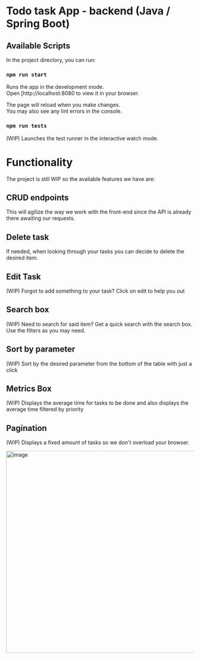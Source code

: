 # Todo task App - backend (Java / Spring Boot)

## Available Scripts

In the project directory, you can run:

### `npm run start`

Runs the app in the development mode.\
Open [http://localhost:8080 to view it in your browser.

The page will reload when you make changes.\
You may also see any lint errors in the console.

### `npm run tests`

(WIP) Launches the test runner in the interactive watch mode.


# Functionality

The project is still WIP so the avaliable features we have are:

## CRUD endpoints

This will agilize the way we work with the front-end since the API is already there awaiting our requests.

## Delete task

If needed, when looking through your tasks you can decide to delete the desired item.

## Edit Task

(WIP) Forgot to add something to your task? Click on edit to help you out

## Search box

(WIP) Need to search for said item? Get a quick search with the search box. Use the filters as you may need.

## Sort by parameter

(WIP) Sort by the desired parameter from the bottom of the table with just a click

## Metrics Box

(WIP) Displays the average time for tasks to be done and also displays the average time filtered by priority

## Pagination 

(WIP) Displays a fixed amount of tasks so we don't overload your browser.

<img width="542" alt="image" src="https://user-images.githubusercontent.com/46203203/189466093-410a9d6f-c564-4d15-99ef-806aae13a0d4.png">

